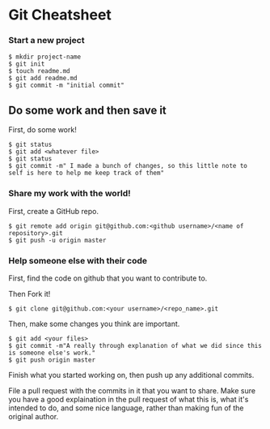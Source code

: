# Git Cheatsheet

### Start a new project

```shell
$ mkdir project-name
$ git init
$ touch readme.md
$ git add readme.md
$ git commit -m "initial commit"
```

## Do some work and then save it

First, do some work!

```shell
$ git status
$ git add <whatever file>
$ git status
$ git commit -m" I made a bunch of changes, so this little note to self is here to help me keep track of them"
```


### Share my work with the world!

First, create a GitHub repo.

```shell
$ git remote add origin git@github.com:<github username>/<name of repository>.git
$ git push -u origin master
```

### Help someone else with their code

First, find the code on github that you want to contribute to.

Then Fork it!

```shell
$ git clone git@github.com:<your username>/<repo_name>.git
```
Then, make some changes you think are important.

```shell
$ git add <your files>
$ git commit -m"A really through explanation of what we did since this is someone else's work."
$ git push origin master
```
Finish what you started working on, then push up any additional commits.  

File a pull request with the commits in it that you want to share. Make sure you have a good explaination in the pull request of what this is, what it's intended to do, and some nice language, rather than making fun of the original author.




